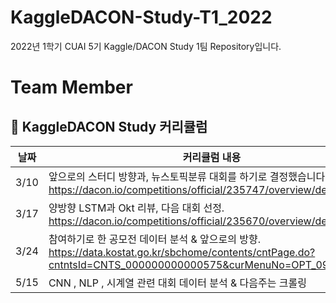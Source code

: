 # KaggleDACON-Study-T1_2022
2022년 1학기 CUAI 5기 Kaggle/DACON Study 1팀 Repository입니다.

# Team Member



##  🍎 KaggleDACON Study 커리큘럼

 날짜  | 커리큘럼 내용 |
 --  | ----------- |
3/10 | 앞으로의 스터디 방향과, 뉴스토픽분류 대회를 하기로 결정했습니다.  https://dacon.io/competitions/official/235747/overview/description |
3/17 | 양방향 LSTM과 Okt 리뷰, 다음 대회 선정.  https://dacon.io/competitions/official/235670/overview/description |
3/24 | 참여하기로 한 공모전 데이터 분석 & 앞으로의 방향. https://data.kostat.go.kr/sbchome/contents/cntPage.do?cntntsId=CNTS_000000000000575&curMenuNo=OPT_09_03_00_0
5/15 | CNN , NLP , 시계열 관련 대회 데이터 분석 & 다음주는 크롤링
   
 
